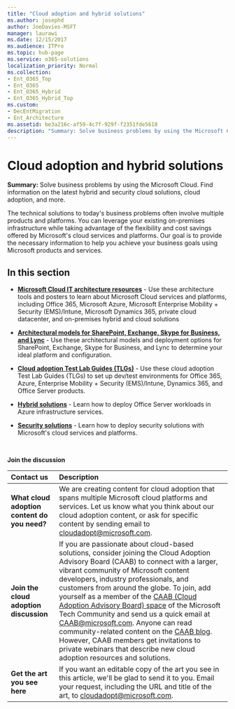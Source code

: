 ```yaml
---
title: "Cloud adoption and hybrid solutions"
ms.author: josephd
author: JoeDavies-MSFT
manager: laurawi
ms.date: 12/15/2017
ms.audience: ITPro
ms.topic: hub-page
ms.service: o365-solutions
localization_priority: Normal
ms.collection:
- Ent_O365_Top
- Ent_O365
- Ent_O365_Hybrid
- Ent_O365_Hybrid_Top
ms.custom:
- DecEntMigration
- Ent_Architecture
ms.assetid: be3a216c-af59-4c7f-929f-f2351fde5618
description: "Summary: Solve business problems by using the Microsoft Cloud. Find information on the latest hybrid and security cloud solutions, cloud adoption, and more."
---
```


# Cloud adoption and hybrid solutions

 **Summary:** Solve business problems by using the Microsoft Cloud. Find information on the latest hybrid and security cloud solutions, cloud adoption, and more.
  
The technical solutions to today's business problems often involve multiple products and platforms. You can leverage your existing on-premises infrastructure while taking advantage of the flexibility and cost savings offered by Microsoft's cloud services and platforms. Our goal is to provide the necessary information to help you achieve your business goals using Microsoft products and services. 
  
## In this section

- **[Microsoft Cloud IT architecture resources](microsoft-cloud-it-architecture-resources.md)** - Use these architecture tools and posters to learn about Microsoft Cloud services and platforms, including Office 365, Microsoft Azure, Microsoft Enterprise Mobility + Security (EMS)/Intune, Microsoft Dynamics 365, private cloud datacenter, and on-premises hybrid and cloud solutions
    
- **[Architectural models for SharePoint, Exchange, Skype for Business, and Lync](architectural-models-for-sharepoint-exchange-skype-for-business-and-lync.md)** - Use these architectural models and deployment options for SharePoint, Exchange, Skype for Business, and Lync to determine your ideal platform and configuration.
    
- **[Cloud adoption Test Lab Guides (TLGs)](cloud-adoption-test-lab-guides-tlgs.md)** - Use these cloud adoption Test Lab Guides (TLGs) to set up dev/test environments for Office 365, Azure, Enterprise Mobility + Security (EMS)/Intune, Dynamics 365, and Office Server products.
    
- **[Hybrid solutions](hybrid-solutions.md)** - Learn how to deploy Office Server workloads in Azure infrastructure services.
    
- **[Security solutions](security-solutions.md)** - Learn how to deploy security solutions with Microsoft's cloud services and platforms.

<br/>

**Join the discussion**

|**Contact us**|**Description**|
|:-----|:-----|
|**What cloud adoption content do you need?** <br/> |We are creating content for cloud adoption that spans multiple Microsoft cloud platforms and services. Let us know what you think about our cloud adoption content, or ask for specific content by sending email to [cloudadopt@microsoft.com](mailto:cloudadopt@microsoft.com?Subject=[Cloud%20Adoption%20Content%20Feedback]:%20).  <br/> |
|**Join the cloud adoption discussion** <br/> |If you are passionate about cloud-based solutions, consider joining the Cloud Adoption Advisory Board (CAAB) to connect with a larger, vibrant community of Microsoft content developers, industry professionals, and customers from around the globe. To join, add yourself as a member of the [CAAB (Cloud Adoption Advisory Board) space](https://aka.ms/caab) of the Microsoft Tech Community and send us a quick email at [CAAB@microsoft.com](mailto:caab@microsoft.com?Subject=I%20just%20joined%20the%20Cloud%20Adoption%20Advisory%20Board!). Anyone can read community-related content on the [CAAB blog](https://blogs.technet.com/b/solutions_advisory_board/). However, CAAB members get invitations to private webinars that describe new cloud adoption resources and solutions.  <br/> |
|**Get the art you see here** <br/> |If you want an editable copy of the art you see in this article, we'll be glad to send it to you. Email your request, including the URL and title of the art, to [cloudadopt@microsoft.com](mailto:cloudadopt@microsoft.com?subject=[Art%20Request]:%20).  <br/> |
   

